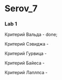 # Serov_7
### Lab 1 
Критерий Вальда - done;

Критерий Сэвиджа -

Критерий Гурвица -

Критерий Байеса -

Критерий Лаплпса -
